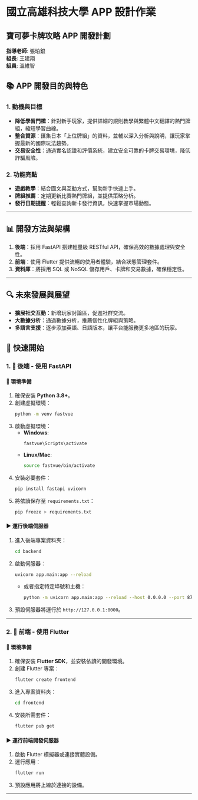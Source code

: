 # 國立高雄科技大學 APP 設計作業

## 寶可夢卡牌攻略 APP 開發計劃

**指導老師**: 張珀銀   
**組長**: 王建翔  
**組員**: 溫維智  

## 📚 APP 開發目的與特色

### 1. 動機與目標
- **降低學習門檻**：針對新手玩家，提供詳細的規則教學與繁體中文翻譯的熱門牌組，縮短學習曲線。
- **整合資源**：匯集日本「上位牌組」的資料，並輔以深入分析與說明，讓玩家掌握最新的國際玩法趨勢。
- **交易安全性**：通過實名認證和評價系統，建立安全可靠的卡牌交易環境，降低詐騙風險。

### 2. 功能亮點
- **遊戲教學**：結合圖文與互動方式，幫助新手快速上手。
- **牌組推薦**：定期更新比賽熱門牌組，並提供策略分析。
- **發行日期提醒**：輕鬆查詢新卡發行資訊，快速掌握市場動態。

---

## 📊 開發方法與架構

1. **後端**：採用 FastAPI 搭建輕量級 RESTful API，確保高效的數據處理與安全性。
2. **前端**：使用 Flutter 提供流暢的使用者體驗，結合狀態管理套件。
3. **資料庫**：將採用 SQL 或 NoSQL 儲存用戶、卡牌和交易數據，確保穩定性。

---

## 🔍 未來發展與展望

- **擴展社交互動**：新增玩家討論區，促進社群交流。
- **大數據分析**：通過數據分析，推薦個性化牌組與策略。
- **多語言支援**：逐步添加英語、日語版本，讓平台能服務更多地區的玩家。



## 🚀 快速開始

### 1. 🔧 後端 - 使用 FastAPI

#### 🌟 環境準備
1. 確保安裝 **Python 3.8+**。
2. 創建虛擬環境：  
   ```bash
   python -m venv fastvue
   ```
3. 啟動虛擬環境：  
   - **Windows**:  
     ```bash
     fastvue\Scripts\activate
     ```
   - **Linux/Mac**:  
     ```bash
     source fastvue/bin/activate
     ```
4. 安裝必要套件：  
   ```bash
   pip install fastapi uvicorn
   ```
5. 將依讀保存至 `requirements.txt`：  
   ```bash
   pip freeze > requirements.txt
   ```

#### ▶️ 運行後端伺服器
1. 進入後端專案資料夾：  
   ```bash
   cd backend
   ```
2. 啟動伺服器：  
   ```bash
   uvicorn app.main:app --reload
   ```
   - 或者指定特定埠號和主機：  
     ```bash
     python -m uvicorn app.main:app --reload --host 0.0.0.0 --port 8745
     ```
3. 預設伺服器將運行於 `http://127.0.0.1:8000`。

---

### 2. 🎨 前端 - 使用 Flutter

#### 🌟 環境準備
1. 確保安裝 **Flutter SDK**，並安裝依讀的開發環境。
2. 創建 Flutter 專案：  
   ```bash
   flutter create frontend
   ```
3. 進入專案資料夾：  
   ```bash
   cd frontend
   ```
4. 安裝所需套件：  
   ```bash
   flutter pub get
   ```

#### ▶️ 運行前端開發伺服器
1. 啟動 Flutter 模擬器或連接實體設備。
2. 運行應用：  
   ```bash
   flutter run
   ```
3. 預設應用將上線於連接的設備。

---

